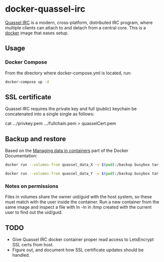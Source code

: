 # docker-quassel-irc

[Quassel IRC](http://quassel-irc.org/) is a modern, cross-platform, distributed
IRC program, where multiple clients can attach to and detach from a central
core. This is a [docker](https://www.docker.io) image that eases setup.

## Usage

### Docker Compose

From the directory where docker-compose.yml is located, run:

```bash
docker-compose up -d
```

## SSL certificate

Quassel IRC requires the private key and full (public) keychain be concatenated into a single single as follows:

cat .../privkey.pem .../fullchain.pem > quasselCert.pem


## Backup and restore

Based on the [Managing data in
containers](https://docs.docker.com/userguide/dockervolumes/) part of the
Docker Documentation:

```bash
docker run --volumes-from quassel_data_X -v $(pwd):/backup busybox tar cvf /backup/quassel_data_X.tar /var/lib/quassel
``` 

```bash
docker run --volumes-from quassel_data_Y -v $(pwd):/backup busybox tar xvf /backup/quasse_data_X.tar
``` 

### Notes on permissions

Files in volumes share the owner uid/guid with the host system, so these must
match with the user inside the container. Run a new container from the same
image and inspect a file with ln -ln in /tmp created with the current user to
find out the uid/guid.

## TODO

- Give Quassel IRC docker container proper read access to LetsEncrypt SSL certs from host.
- Figure out, and document how SSL certificate updates should be handled.
